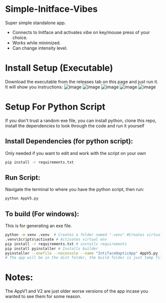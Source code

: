 # Simple-Initface-Vibes
Super simple standalone app.
- Connects to Initface and activates vibe on key/mouse press of your choice.
- Works while minimized.
- Can change intensity level.

# Install Setup (Executable)
Download the executable from the releases tab on this page and just run it.
It will show you instructions:
![image](https://github.com/user-attachments/assets/ca2fe19f-9b92-428e-bc4c-eca6e7956731)
![image](https://github.com/user-attachments/assets/f6c77986-b38d-40ca-b9a3-f8377f1cfc1c)
![image](https://github.com/user-attachments/assets/812460b9-aa02-449a-931c-737d6991b495)
![image](https://github.com/user-attachments/assets/af72058e-f2d6-44f0-ab1e-f15d6be8d8d3)
![image](https://github.com/user-attachments/assets/33bf3cd1-3387-4ef5-937a-5157e2e345be)

# Setup For Python Script
If you don't trust a random exe file, you can install python, clone this repo, install the dependencies to look through the code and run it yourself 
## Install Dependencies (for python script):
Only needed if you want to edit and work with the script on your own
```bash
pip install -r requirements.txt
```
## Run Script:
Navigate the terminal to where you have the python script, then run:
```bash
python AppV5.py
```

## To build (For windows):
This is for generating an exe file.
``` bash
python -m venv .venv  # Creates a folder named ".venv" #Creates virtual env
.venv\Scripts\activate # Activates virtual env
pip install -r requirements.txt # installs requirements
pip install pyinstaller # Installs builder
pyinstaller --onefile --noconsole --name "IntifaceHapticApp" AppV5.py --icon="./icon.ico" # Builds app
# The app will be in the dist folder, the build folder is just temp files you can delete
```

# Notes:
The AppV1 and V2 are just older worse versions of the app incase you wanted to see them for some reason.
